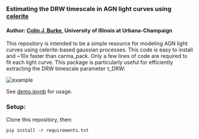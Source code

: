 ### Estimating the DRW timescale in AGN light curves using [celerite](https://github.com/dfm/celerite)

#### Author: [Colin J. Burke](https://astro.illinois.edu/directory/profile/colinjb2), University of Illinois at Urbana-Champaign

This repository is intended to be a simple resource for modeling AGN light curves using celerite-based gaussian processes. This code is easy to install and ~10x faster than carma_pack. Only a few lines of code are required to fit each light curve. This package is particularly useful for efficiently extracting the DRW timescale parameter τ_DRW:

![example](https://user-images.githubusercontent.com/13906989/92708436-bc7a0000-f31b-11ea-8e72-474e1c2a3bcd.png)

See [demo.ipynb](https://nbviewer.jupyter.org/github/burke86/taufit/blob/master/demo.ipynb) for usage.

### Setup:

Clone this repository, then:

```
pip install -r requirements.txt
```

